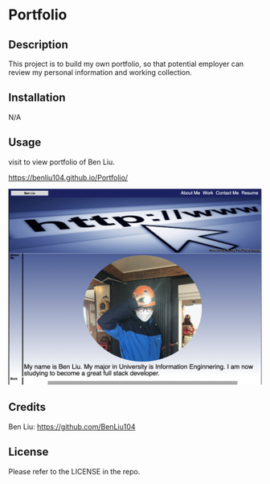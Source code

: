# Portfolio

## Description

This project is to build my own portfolio, so that potential employer can review my personal information and working collection.

## Installation

N/A

## Usage

visit to view portfolio of Ben Liu.

https://benliu104.github.io/Portfolio/

![alt text](./assets/website-screenshot.png)

## Credits
Ben Liu:
https://github.com/BenLiu104

## License

Please refer to the LICENSE in the repo.